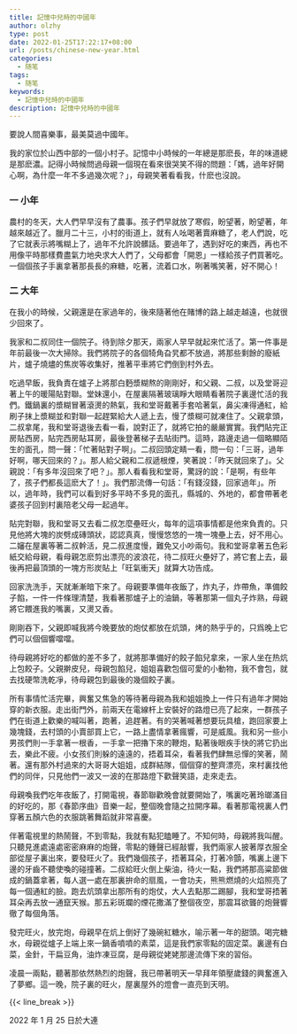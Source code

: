 ```yaml
---
title: 記憶中兒時的中國年
author: olzhy
type: post
date: 2022-01-25T17:22:17+08:00
url: /posts/chinese-new-year.html
categories:
  - 随笔
tags:
  - 随笔
keywords:
  - 記憶中兒時的中國年
description: 記憶中兒時的中國年
---
```


要說人間喜樂事，最美莫過中國年。

我的家位於山西中部的一個小村子。記憶中小時候的一年總是那麽長，年的味道總是那麽濃。記得小時候問過母親一個現在看來很哭笑不得的問題：「媽，過年好開心啊，為什麼一年不多過幾次呢？」，母親笑著看看我，什麽也沒說。

### 一 小年

農村的冬天，大人們早早沒有了農事。孩子們早就放了寒假，盼望著，盼望著，年越來越近了。臘月二十三，小村的街道上，就有人吆喝著賣麻糖了，老人們說，吃了它就表示將嘴糊上了，過年不允許說髒話。要過年了，遇到好吃的東西，再也不用像平時那樣費盡氣力地央求大人們了，父母都會「開恩」一樣給孩子們買著吃。一個個孩子手裏拿著那長長的麻糖，吃著，流着口水，咧著嘴笑著，好不開心！

### 二 大年

在我小的時候，父親還是在家過年的，後來隨著他在賭博的路上越走越遠，也就很少回來了。

我家和二叔同住一個院子。待到除夕那天，兩家人早早就起來忙活了。第一件事是年前最後一次大掃除。我們將院子的各個犄角旮旯都不放過，將那些剩餘的廢紙片，爐子燒燼的焦炭等收集好，推著平車將它們倒到村外去。

吃過早飯，我負責在爐子上將那白麪漿糊熬的剛剛好，和父親、二叔，以及堂哥迎著上午的暖陽貼對聯。堂妹還小，在屋裏隔著玻璃睜大眼睛看著院子裏邊忙活的我們。鐵鍋裏的漿糊冒著滾燙的熱氣，我和堂哥戴著手套哈著氣，鼻尖凍得通紅，給刷子抹上漿糊並和對聯一起趕緊給大人遞上去，慢了漿糊可就凍住了。父親拿頭，二叔拿尾，我和堂哥退後去看一看，說對正了，就將它拍的嚴嚴實實。我們貼完正房貼西房，貼完西房貼耳房，最後登著梯子去貼街門。這時，路邊走過一個略顯陌生的面孔，問一聲：「忙著貼對子啊」。二叔回頭定睛一看，問一句：「三哥，過年好啊，哪天回來的？」。那人給父親和二叔遞根煙，笑著說：「昨天就回來了」。父親說：「有多年沒回來了吧？」。那人看看我和堂哥，驚訝的說：「是啊，有些年了，孩子們都長這麽大了！」。我們那流傳一句話：「有錢沒錢，回家過年」。所以，過年時，我們可以看到好多平時不多見的面孔，縣城的、外地的，都會帶著老婆孩子回到村裏陪老父母一起過年。

貼完對聯，我和堂哥又去看二叔怎麼壘旺火，每年的這項事情都是他來負責的。只見他將大塊的炭劈成磚頭狀，認認真真，慢慢悠悠的一塊一塊壘上去，好不用心。二嬸在屋裏等著二叔幹活，見二叔進度慢，難免又小吵兩句。我和堂哥拿著五色彩紙交給母親，看母親怎麽剪出漂亮的波浪花，待二叔旺火壘好了，將它套上去，最後再把最頂頭的一塊方形炭貼上「旺氣衝天」就算大功告成。

回家洗洗手，天就漸漸暗下來了。母親要準備年夜飯了，炸丸子，炸帶魚，準備餃子餡，一件一件條理清楚，我看著那爐子上的油鍋，等著那第一個丸子炸熟，母親將它餵進我的嘴裏，又燙又香。

剛剛吞下，父親即喊我將今晚要放的炮仗都放在炕頭，烤的熱乎乎的，只爲晚上它們可以個個響噹噹。

待母親將好吃的都做的差不多了，就將那準備好的餃子餡兒拿來，一家人坐在热炕上包餃子。父親擀皮兒，母親包餡兒，姐姐喜歡包個可愛的小動物，我不會包，就去找硬幣洗乾凈，待母親包到最後的幾個餃子裏。

所有事情忙活完畢，興奮又焦急的等待著母親為我和姐姐換上一件只有過年才開始穿的新衣服。走出街門外，前兩天在電線杆上安裝好的路燈已亮了起來，一群孩子們在街道上歡樂的喊叫著，跑著，追趕著。有的哭著喊著想要玩具槍，跑回家要上幾塊錢，去村頭的小賣部買上它，一路上盡情拿著瘋響，可是威風。我和另一些小男孩們則一手拿著一根香，一手拿一把擼下來的鞭炮，點著後眼疾手快的將它扔出去，樂此不疲。小女孩们則躲的遠遠的，捂着耳朵，看著我們肆無忌憚的笑著，鬧著。還有那外村過來的大哥哥大姐姐，成群結隊，個個穿的整齊漂亮，來村裏找他們的同伴，只見他們一波又一波的在那路燈下歡聲笑語，走來走去。

母親喚我們吃年夜飯了，打開電視，春節聯歡晚會就要開始了，嘴裏吃著玲瑯滿目的好吃的，那《春節序曲》音樂一起，整個晚會隨之拉開序幕。看著那電視裏人們穿著五顏六色的衣服跳著舞蹈就非常喜慶。

伴著電視里的熱鬧聲，不到零點，我就有點犯瞌睡了。不知何時，母親將我叫醒。只聽見進處遠處密密麻麻的炮聲，零點的鍾聲已經敲響，我們兩家人披著厚衣服全部從屋子裏出來，要發旺火了。我們幾個孩子，捂著耳朵，打著冷顫，嘴裏上邊下邊的牙齒不聽使喚的碰撞著。二叔給旺火倒上柴油，待火一點，我們將那高粱節做成的鍋蓋拿著，每人選一處在那裏拚命的扇風，一會功夫，熊熊燃燒的火焰照亮了每一個通紅的臉。跑去炕頭拿出那所有的炮仗，大人去點那二踢腳，我和堂哥捂著耳朵再去放一通竄天猴。那五彩斑斕的煙花撒滿了整個夜空，那震耳欲聾的炮聲響徹了每個角落。

發完旺火，放完炮，母親早在炕上倒好了幾碗紅糖水，喻示著一年的甜頭。喝完糖水，母親從爐子上端上來一鍋香噴噴的素菜，這是我們家零點的固定菜。裏邊有白菜，金針，干扁豆角，油炸凍豆腐，是母親從姥姥那邊流傳下來的習俗。

凌晨一兩點，聽著那依然熱烈的炮聲，我已帶著明天一早拜年領壓歲錢的興奮進入了夢鄉。這一晚，院子裏的旺火，屋裏屋外的燈會一直亮到天明。

{{< line_break >}}

2022 年 1 月 25 日於大連
